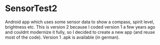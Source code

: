 # SensorTest2
Android app which uses some sensor data to show a compass, spirit level, brightness etc.
This is version 2 because I coded version 1 a few years ago and couldnt modernize it fully, so I decided to create a new app (and reuse most of the code).
Version 1 .apk is available (in german).
